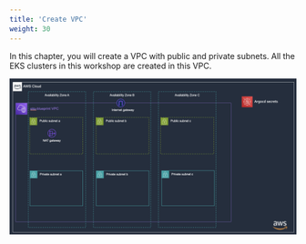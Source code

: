 ```yaml
---
title: 'Create VPC'
weight: 30
---
```

In this chapter, you will create a VPC with public and private subnets. All the EKS clusters in this workshop are created in this VPC.


![Environment architecture diagram](/static/images/environment.png)